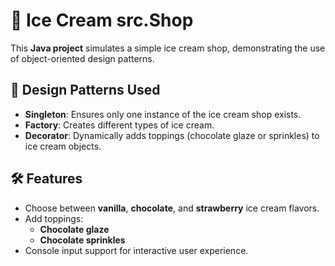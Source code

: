 # 🍦 Ice Cream src.Shop

This **Java project** simulates a simple ice cream shop, demonstrating the use of object-oriented design patterns.

## 🧩 Design Patterns Used

- **Singleton**: Ensures only one instance of the ice cream shop exists.
- **Factory**: Creates different types of ice cream.
- **Decorator**: Dynamically adds toppings (chocolate glaze or sprinkles) to ice cream objects.

## 🛠️ Features

- Choose between **vanilla**, **chocolate**, and **strawberry** ice cream flavors.
- Add toppings:
    - **Chocolate glaze**
    - **Chocolate sprinkles**
- Console input support for interactive user experience.
